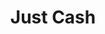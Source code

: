 ---
title: Just Cash
slug: just-cash
updated-on: '2024-05-30T13:44:31.749Z'
created-on: '2024-05-30T13:41:46.671Z'
published-on: '2024-05-30T13:54:32.469Z'
f_city-state-2:
- cms/city/bessemer-al.md
- cms/city/murfreesboro-tn.md
- cms/city/la-vergne-tn.md
- cms/city/madison-tn.md
f_locations:
- cms/payday-loan/just-cash-19902.md
- cms/payday-loan/just-cash-19903.md
- cms/payday-loan/just-cash-19904.md
- cms/payday-loan/just-cash-19905.md
f_states:
- cms/state/alabama.md
- cms/state/tennessee.md
layout: '[company].html'
tags: company
---